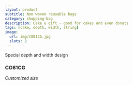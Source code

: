 ```yaml
---
layout: product
subtitle: Non woven reusable bags
category: shopping-bag
description: Cake & gift - good for cakes and even donuts
tags: [cake, depth, width, string]
image:
  url: img/CO81CG.jpg
  slots: 2
---
```


Special depth and width design

### CO81CG

*Customized size*
